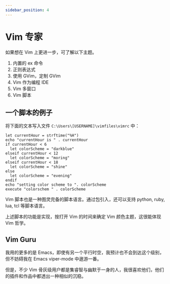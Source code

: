 ```yaml
---
sidebar_position: 4
---
```



# Vim 专家

如果想在 Vim 上更进一步，可了解以下主题。

1. 内置的 ex 命令
2. 正则表达式
3. 使用 GVim，定制 GVim
4. Vim 作为编程 IDE
5. Vim 多窗口
6. Vim 脚本

## 一个脚本的例子

将下面的文本写入文件 `C:\Users\[USERNAME]\vimfiles\vimrc` 中：

```vim
let currentHour = strftime("%H")
echo "currentHour is " . currentHour
if currentHour < 6
  let colorScheme = "darkblue"
elseif currentHour < 12
  let colorScheme = "moring"
elseif currentHour < 18
  let colorScheme = "shine"
else
  let colorScheme = "evening"
endif
echo "setting color scheme to ". colorScheme
execute "colorschem " . colorScheme
```

Vim 脚本也是一种图灵完备的脚本语言。通过包引入，还可以支持 python, ruby, lua, tcl 等脚本语言。

上述脚本的功能是实现，按打开 Vim 的时间来确定 Vim 颜色主题，这很能体现 Vim 哲学。

## Vim Guru

我用的更多的是 Emacs，即使有另一个平行时空，我预计也不会到达这个级别，但不妨碍我在 Emacs viper-mode 中遨游一番。

但是，不少 Vim 骨灰级用户都是集睿智与幽默于一身的人，我很喜欢他们，他们的插件和作品中都透出一种相似的沉稳。
